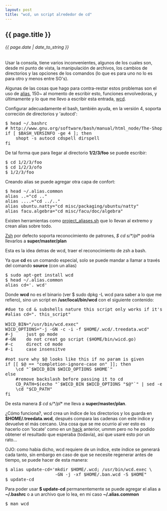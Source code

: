 ```yaml
---
layout: post
title: "wcd, un script alrededor de cd"
---
```


## {{ page.title }}
###### {{ page.date | date_to_string }}

Usar la consola, tiene varios inconvenientes, algunos de los cuales son, desde mi punto de vista, la manipulación de archivos, los cambios de directorios y las opciones de los comandos (lo que es para uno no lo es para otro y menos entre SO's).

Algunas de las cosas que hago para contra-restar estos problemas son el uso de [alias](http://ss64.com/bash/alias.html), 150~ al momento de escribir esto, funciones envolvedoras, y últimamente y lo que me llevo a escribir esta entrada, [wcd](http://www.xs4all.nl/~waterlan/).

Configurar adecuadamente el bash, también ayuda, en la versión 4, soporta correción de directorios y 'autocd':

<pre class="sh_sh">
$ head ~/.bashrc
# http://www.gnu.org/software/bash/manual/html_node/The-Shopt-Builtin.html
if [ $BASH_VERSINFO -ge 4 ]; then
    shopt -s autocd cdspell dirspell                  
fi
</pre>

De tal forma que para llegar al directorio **1/2/3/foo** se puede escribir:

<pre class="sh_sh">
$ cd 1/2/3/foo
$ cd 1/2/3/ofo
$ 1/2/3/foo
</pre>

Creando alias se puede agregar otra capa de confort:

<pre class="sh_sh">
$ head ~/.alias.common
alias ..="cd .."
alias ....="cd ../.."
alias ubuntu.natty="cd misc/packaging/ubuntu/natty"
alias facu.algebra="cd misc/facu/doc/algebra"
</pre>

Existen herramientas como [project_aliases.sh](https://github.com/relevance/etc/blob/master/bash/project_aliases.sh) que lo llevan al extremo y crean alias sobre todo.

[Zsh](http://www.zsh.org) por defecto soporta reconocimiento de patrones, **$ cd s*/*/pl** podría llevarlos a **super/master/plan**

Esta es la idea detras de wcd, traer el reconocimiento de zsh a bash.

Ya que **cd** es un comando especial, solo se puede mandar a llamar a través del comando **source** (con un alias)

<pre class="sh_sh">
$ sudo apt-get install wcd
$ head ~/.alias.common
alias cd='. wcd'
</pre>

Donde **wcd** no es el binario (ver $ sudo dpkg -L wcd para saber a lo que me refiero), sino un script en **/usr/local/bin/wcd** con el siguiente contenido:

<pre class="sh_sh">
#due to cd & subshells nature this script only works if it's sourced
#alias cd=". this_script"

WICD_BIN="/usr/bin/wcd.exec"
WICD_OPTIONS="-j -GN -c -i -f $HOME/.wcd/.treedata.wcd"
#-j     just go mode
#-GN    do not creat go script ($HOME/bin/wicd.go)
#-c     direct cd mode
#-i     case insensitve

#not sure why $@ looks like this if no param is given
if [[ $@ == "completion-ignore-case on" ]]; then
    \cd "`$WICD_BIN $WICD_OPTIONS $HOME`"
else
    #remove backslash before passing it to cd
    CD_PATH=$(echo "`$WICD_BIN $WICD_OPTIONS "$@"`" | sed -e 's:\\::g')                                                                                                                                                          
    \cd "$CD_PATH"
fi
</pre>

De esta manera **$ cd s*/*/pl** me lleva a **super/master/plan**.

¿Cómo funciona?, wcd crea un índice de los directorios y los guarda en **$HOME/.treedata.wcd**, después compara las cadenas con este indice y devuelve el más cercano. Una cosa que se me ocurrio al ver esto es hacerlo con 'locate' como en un [hack](http://www.vim.org/scripts/script.php?script_id=2871) anterior, ummm pero no he podido obtener el resultado que esperaba (todavía), así que usaré esto por un rato...

OJO: como habia dicho, wcd requiere de un índice, este índice se generará cada tanto, sin embargo en caso de que se necesite regenerar antes de tiempo, se puede hacer de esta manera:

<pre class="sh_sh">
$ alias update-cd='mkdir $HOME/.wcd; /usr/bin/wcd.exec \
                   -GN -j -xf $HOME/.ban.wcd -S $HOME"
$ update-cd
</pre>

Para poder usar **$ update-cd** permanentemente se puede agregar el alias a **~/.bashrc** o a un archivo que lo lea, en mi caso **~/.alias.common**

<pre class="sh_sh">
$ man wcd
</pre>
